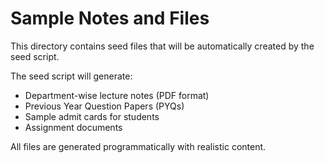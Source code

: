 # Sample Notes and Files

This directory contains seed files that will be automatically created by the seed script.

The seed script will generate:
- Department-wise lecture notes (PDF format)
- Previous Year Question Papers (PYQs)
- Sample admit cards for students
- Assignment documents

All files are generated programmatically with realistic content.
